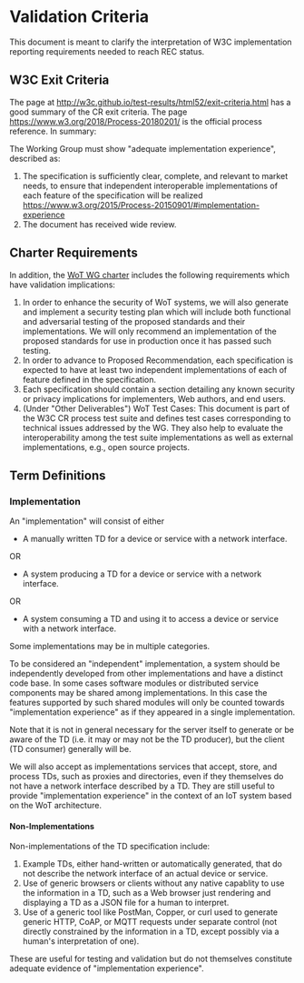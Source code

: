 # Validation Criteria
This document is meant to clarify the interpretation of W3C implementation reporting requirements
needed to reach REC status.

## W3C Exit Criteria
The page at http://w3c.github.io/test-results/html52/exit-criteria.html has a good summary of the CR exit criteria.
The page https://www.w3.org/2018/Process-20180201/ is the official process reference.   In summary:

The Working Group must show "adequate implementation experience", described as:
1. The specification is sufficiently clear, complete, and relevant to market needs, 
to ensure that independent interoperable implementations of each feature of the specification will be realized 
https://www.w3.org/2015/Process-20150901/#implementation-experience
2. The document has received wide review.

## Charter Requirements
In addition, the [WoT WG charter](https://www.w3.org/2016/12/wot-wg-2016.html) 
includes the following requirements which have validation implications:
1. In order to enhance the security of WoT systems, 
   we will also generate and implement a security testing plan 
   which will include both functional and adversarial testing of 
   the proposed standards and their implementations. 
   We will only recommend an implementation of the proposed standards for 
   use in production once it has passed such testing.
2. In order to advance to Proposed Recommendation, 
   each specification is expected to have at least two independent implementations 
   of each of feature defined in the specification.
3. Each specification should contain a section detailing any known security or privacy 
   implications for implementers, Web authors, and end users.
4. (Under "Other Deliverables") WoT Test Cases: This document is part of the 
   W3C CR process test suite and defines test cases corresponding to technical issues 
   addressed by the WG. They also help to evaluate the interoperability among the test 
   suite implementations as well as external implementations, e.g., open source projects.
   
## Term Definitions

### Implementation
An "implementation" will consist of either

* A manually written TD for a device or service with a network interface.

OR

* A system producing a TD for a device or service with a network interface.

OR

* A system consuming a TD and using it to access a device or service with a network interface.

Some implementations may be in multiple categories.

To be considered an "independent" implementation, a system should be independently developed
from other implementations and have a distinct code base.
In some cases software modules or distributed service components may be shared among implementations.
In this case the features supported by such shared modules
will only be counted towards "implementation experience" as if they appeared in a single implementation.

Note that it is not in general necessary for the server itself to generate or be aware of the
TD (i.e. it may or may not be the TD producer), but the client (TD consumer) generally will be.

We will also accept as implementations services that accept, store, and process TDs, such as
proxies and directories, even if they themselves do not have a network interface described by a TD.
They are still useful to provide "implementation experience" in the context of an IoT system
based on the WoT architecture.

#### Non-Implementations
Non-implementations of the TD specification include:

1. Example TDs, either hand-written or automatically generated, that do not describe the network interface
of an actual device or service.
2. Use of generic browsers or clients without any native capablity to use the information in a TD,
such as a Web browser just rendering and displaying a TD as a JSON file for a human to interpret.
3. Use of a generic tool like PostMan, Copper, or curl used to generate generic HTTP, CoAP, or MQTT requests under separate control (not directly constrained by the information in a TD, except possibly via a human's interpretation of one).

These are useful for testing and validation but
do not themselves constitute adequate evidence of "implementation experience".
